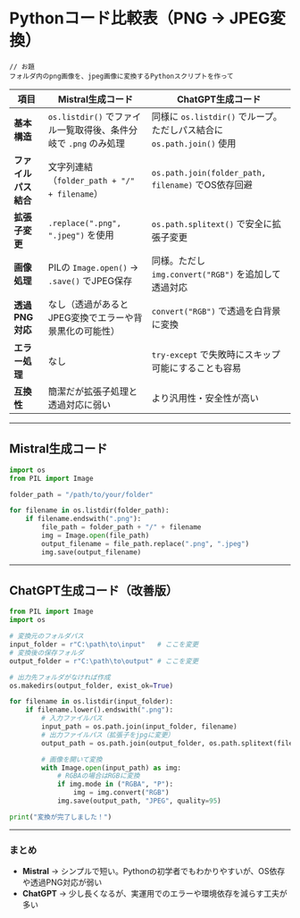 # Pythonコード比較表（PNG → JPEG変換）

```
// お題
フォルダ内のpng画像を、jpeg画像に変換するPythonスクリプトを作って
```

| 項目 | Mistral生成コード | ChatGPT生成コード |
|------|------------------|-------------------|
| **基本構造** | `os.listdir()` でファイル一覧取得後、条件分岐で `.png` のみ処理 | 同様に `os.listdir()` でループ。ただしパス結合に `os.path.join()` 使用 |
| **ファイルパス結合** | 文字列連結（`folder_path + "/" + filename`） | `os.path.join(folder_path, filename)` でOS依存回避 |
| **拡張子変更** | `.replace(".png", ".jpeg")` を使用 | `os.path.splitext()` で安全に拡張子変更 |
| **画像処理** | PILの `Image.open()` → `.save()` でJPEG保存 | 同様。ただし `img.convert("RGB")` を追加して透過対応 |
| **透過PNG対応** | なし（透過があるとJPEG変換でエラーや背景黒化の可能性） | `convert("RGB")` で透過を白背景に変換 |
| **エラー処理** | なし | `try-except` で失敗時にスキップ可能にすることも容易 |
| **互換性** | 簡潔だが拡張子処理と透過対応に弱い | より汎用性・安全性が高い |

---

## Mistral生成コード
```python
import os
from PIL import Image

folder_path = "/path/to/your/folder"

for filename in os.listdir(folder_path):
    if filename.endswith(".png"):
        file_path = folder_path + "/" + filename
        img = Image.open(file_path)
        output_filename = file_path.replace(".png", ".jpeg")
        img.save(output_filename)
```

---

## ChatGPT生成コード（改善版）
```python
from PIL import Image
import os

# 変換元のフォルダパス
input_folder = r"C:\path\to\input"   # ここを変更
# 変換後の保存フォルダ
output_folder = r"C:\path\to\output" # ここを変更

# 出力先フォルダがなければ作成
os.makedirs(output_folder, exist_ok=True)

for filename in os.listdir(input_folder):
    if filename.lower().endswith(".png"):
        # 入力ファイルパス
        input_path = os.path.join(input_folder, filename)
        # 出力ファイルパス（拡張子をjpgに変更）
        output_path = os.path.join(output_folder, os.path.splitext(filename)[0] + ".jpg")

        # 画像を開いて変換
        with Image.open(input_path) as img:
            # RGBAの場合はRGBに変換
            if img.mode in ("RGBA", "P"):
                img = img.convert("RGB")
            img.save(output_path, "JPEG", quality=95)

print("変換が完了しました！")

```

---

### まとめ
- **Mistral** → シンプルで短い。Pythonの初学者でもわかりやすいが、OS依存や透過PNG対応が弱い  
- **ChatGPT** → 少し長くなるが、実運用でのエラーや環境依存を減らす工夫が多い
